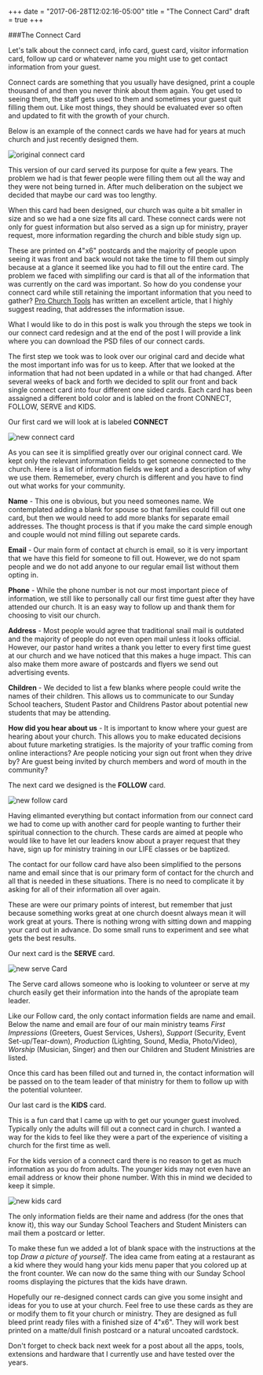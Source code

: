 +++
date = "2017-06-28T12:02:16-05:00"
title = "The Connect Card"
draft = true
+++

###The Connect Card

Let's talk about the connect card, info card, guest card, visitor information card, follow up card or whatever name you might use to get contact information from your guest.

Connect cards are something that you usually have designed, print a couple thousand of and then you never think about them again. You get used to seeing them, the staff gets used to them and sometimes your guest quit filling them out. Like most things, they should be evaluated ever so often and updated to fit with the growth of your church.

Below is an example of the connect cards we have had for years at much church and just recently designed them.

![original connect card](img/connectcardold.jpg)

This version of our card served its purpose for quite a few years. The problem we had is that fewer people were filling them out all the way and they were not being turned in. After much deliberation on the subject we decided that maybe our card was too lengthy.

When this card had been designed, our church was quite a bit smaller in size and so we had a one size fits all card. These connect cards were not only for guest information but also served as a sign up for ministry, prayer request, more information regarding the church and bible study sign up.

These are printed on 4"x6" postcards and the majority of people upon seeing it was front and back would not take the time to fill them out simply because at a glance it seemed like you had to fill out the entire card. The problem we faced with simplifing our card is that all of the information that was currently on the card was important. So how do you condense your connect card while still retaining the important information that you need to gather? [Pro Church Tools](https://prochurchtools.com/perfect-church-connection-card-examples/ "Pro Church Tools") has written an excellent article, that I highly suggest reading, that addresses the information issue.

What I would like to do in this post is walk you through the steps we took in our connect card redesign and at the end of the post I will provide a link where you can download the PSD files of our connect cards.

The first step we took was to look over our original card and decide what the most important info was for us to keep. After that we looked at the information that had not been updated in a while or that had changed. After several weeks of back and forth we decided to split our front and back single connect card into four different one sided cards. Each card has been assaigned a different bold color and is labled on the front CONNECT, FOLLOW, SERVE and KIDS.

Our first card we will look at is labeled **CONNECT**

![new connect card](img/connectcardnew.jpg)

As you can see it is simplified greatly over our original connect card. We kept only the relevant information fields to get someone connected to the church. Here is a list of information fields we kept and a description of why we use them. Rememeber, every church is different and you have to find out what works for your community.

**Name** - This one is obvious, but you need someones name. We contemplated adding a blank for spouse so that families could fill out one card, but then we would need to add more blanks for separate email addresses. The thought process is that if you make the card simple enough and couple would not mind filling out separete cards.

**Email** - Our main form of contact at church is email, so it is very important that we have this field for someone to fill out. However, we do not spam people and we do not add anyone to our regular email list without them opting in.

**Phone** - While the phone number is not our most important piece of information, we still like to personally call our first time guest after they have attended our church. It is an easy way to follow up and thank them for choosing to visit our church.

**Address** - Most people would agree that traditional snail mail is outdated and the majority of people do not even open mail unless it looks official. However, our pastor hand writes a thank you letter to every first time guest at our church and we have noticed that this makes a huge impact. This can also make them more aware of postcards and flyers we send out advertising events.

**Children** - We decided to list a few blanks where people could write the names of their children. This allows us to communicate to our Sunday School teachers, Student Pastor and Childrens Pastor about potential new students that may be attending.

**How did you hear about us** - It is important to know where your guest are hearing about your church. This allows you to make educated decisions about future marketing stratigies. Is the majority of your traffic coming from online interactions? Are people noticing your sign out front when they drive by? Are guest being invited by church members and word of mouth in the community?

The next card we designed is the **FOLLOW** card.

![new follow card](img/connectcardfollow.jpg)

Having elimanted everything but contact information from our connect card we had to come up with another card for people wanting to further their spiritual connection to the church. These cards are aimed at people who would like to have let our leaders know about a prayer request that they have, sign up for ministry training in our LIFE classes or be baptized.

The contact for our follow card have also been simplified to the persons name and email since that is our primary form of contact for the church and all that is needed in these situations. There is no need to complicate it by asking for all of their information all over again.

These are were our primary points of interest, but remember that just because something works great at one church doesnt always mean it will work great at yours. There is nothing wrong with sitting down and mapping your card out in advance. Do some small runs to experiment and see what gets the best results.

Our next card is the **SERVE** card.

![new serve Card](img/connectcardserve.jpg)

The Serve card allows someone who is looking to volunteer or serve at my church easily get their information into the hands of the apropiate team leader.

Like our Follow card, the only contact information fields are name and email. Below the name and email are four of our main ministry teams *First Impressions* (Greeters, Guest Services, Ushers), *Support* (Security, Event Set-up/Tear-down), *Production* (Lighting, Sound, Media, Photo/Video), *Worship* (Musician, Singer) and then our Children and Student Ministries are listed.

Once this card has been filled out and turned in, the contact information will be passed on to the team leader of that ministry for them to follow up with the potential volunteer.

Our last card is the **KIDS** card.

This is a fun card that I came up with to get our younger guest involved. Typically only the adults will fill out a connect card in church. I wanted a way for the kids to feel like they were a part of the experience of visiting a church for the first time as well.

For the kids version of a connect card there is no reason to get as much information as you do from adults. The younger kids may not even have an email address or know their phone number. With this in mind we decided to keep it simple.

![new kids card](img/connectcardkids.jpg)

The only information fields are their name and address (for the ones that know it), this way our Sunday School Teachers and Student Ministers can mail them a postcard or letter.

To make these fun we added a lot of blank space with the instructions at the top *Draw a picture of yourself*. The idea came from eating at a restaurant as a kid where they would hang your kids menu paper that you colored up at the front counter. We can now do the same thing with our Sunday School rooms displaying the pictures that the kids have drawn.

Hopefully our re-designed connect cards can give you some insight and ideas for you to use at your church. Feel free to use these cards as they are or modify them to fit your church or ministry. They are designed as full bleed print ready files with a finished size of 4"x6". They will work best printed on a matte/dull finish postcard or a natural uncoated cardstock.

Don't forget to check back next week for a post about all the apps, tools, extensions and hardware that I currently use and have tested over the years.

